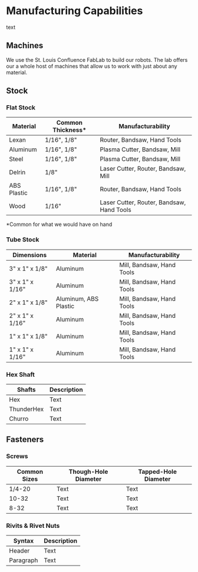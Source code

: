 # Manufacturing Capabilities
text

## Machines
We use the St. Louis Confluence FabLab to build our robots. The lab offers our a whole host of machines that allow us to work with just about any material.

## Stock
### Flat Stock

| Material    | Common Thickness* | Manufacturability |
| ----------- | ---------------- | ----------------- |
| Lexan       | 1/16", 1/8"    | Router, Bandsaw, Hand Tools |
| Aluminum    | 1/16", 1/8"    | Plasma Cutter, Bandsaw, Mill |
| Steel       | 1/16", 1/8"    | Plasma Cutter, Bandsaw, Mill |
| Delrin      | 1/8"           | Laser Cutter, Router, Bandsaw, Mill |
| ABS Plastic | 1/16", 1/8"    | Router, Bandsaw, Hand Tools |
| Wood        | 1/16"          | Laser Cutter, Router, Bandsaw, Hand Tools |

*Common for what we would have on hand

### Tube Stock

| Dimensions      | Material | Manufacturability |
| --------------- | ---------------- | ----------------- |
| 3" x 1" x 1/8"  | Aluminum | Mill, Bandsaw, Hand Tools |
| 3" x 1" x 1/16" | Aluminum | Mill, Bandsaw, Hand Tools |
| 2" x 1" x 1/8"  | Aluminum, ABS Plastic  | Mill, Bandsaw, Hand Tools |
| 2" x 1" x 1/16" | Aluminum | Mill, Bandsaw, Hand Tools |
| 1" x 1" x 1/8"  | Aluminum | Mill, Bandsaw, Hand Tools |
| 1" x 1" x 1/16" | Aluminum | Mill, Bandsaw, Hand Tools |

### Hex Shaft

| Shafts       | Description |
| ------------ | ----------- |
| Hex          | Text        |
| ThunderHex   | Text        |
| Churro       | Text        |


## Fasteners

### Screws

| Common Sizes | Though-Hole Diameter | Tapped-Hole Diameter |
| ------------ | -------------------- | -------------------- |
| 1/4-20       | Text                 | Text                 |
| 10-32        | Text                 | Text                 |
| 8-32         | Text                 | Text                 |

### Rivits & Rivet Nuts

| Syntax      | Description |
| ----------- | ----------- |
| Header      | Text        |
| Paragraph   | Text        |
